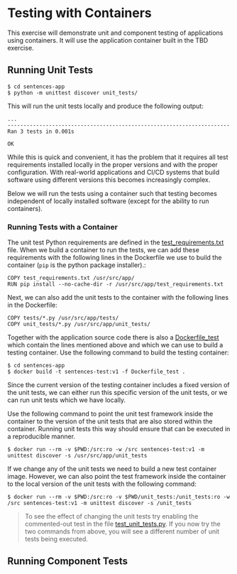 # Testing with Containers

This exercise will demonstrate unit and component testing of applications using
containers.  It will use the application container built in the TBD exercise.

## Running Unit Tests

```shell
$ cd sentences-app
$ python -m unittest discover unit_tests/
```

This will run the unit tests locally and produce the following output:

```
...
----------------------------------------------------------------------
Ran 3 tests in 0.001s

OK
```

While this is quick and convenient, it has the problem that it requires all test
requirements installed locally in the proper versions and with the proper
configuration. With real-world applications and CI/CD systems that build
software using different versions this becomes increasingly complex.

Below we will run the tests using a container such that testing becomes
independent of locally installed software (except for the ability to run
containers).

### Running Tests with a Container

The unit test Python requirements are defined in the
[test_requirements.txt](sentences-app/test_requirements.txt) file. When we build a container
to run the tests, we can add these requirements with the following lines in the
Dockerfile we use to build the container (`pip` is the python package
installer).:

```
COPY test_requirements.txt /usr/src/app/
RUN pip install --no-cache-dir -r /usr/src/app/test_requirements.txt
```

Next, we can also add the unit tests to the container with the following lines
in the Dockerfile:

```
COPY tests/*.py /usr/src/app/tests/
COPY unit_tests/*.py /usr/src/app/unit_tests/
```

Together with the application source code there is also a
[Dockerfile_test](sentences-app/Dockerfile_test) which contain the lines mentioned above and
which we can use to build a testing container. Use the following command to
build the testing container:

```shell
$ cd sentences-app
$ docker build -t sentences-test:v1 -f Dockerfile_test .
```

Since the current version of the testing container includes a fixed version of
the unit tests, we can either run this specific version of the unit tests, or we
can run unit tests which we have locally.

Use the following command to point the unit test framework inside the container
to the version of the unit tests that are also stored within the
container. Running unit tests this way should ensure that can be executed in a
reproducible manner.

```shell
$ docker run --rm -v $PWD:/src:ro -w /src sentences-test:v1 -m unittest discover -s /usr/src/app/unit_tests
```

If we change any of the unit tests we need to build a new test container
image. However, we can also point the test framework inside the container to the
local version of the unit tests with the following command:

```shell
$ docker run --rm -v $PWD:/src:ro -v $PWD/unit_tests:/unit_tests:ro -w /src sentences-test:v1 -m unittest discover -s /unit_tests
```

> To see the effect of changing the unit tests try enabling the commented-out
> test in the file [test_unit_tests.py](sentences-app/unit_tests/test_unit_tests.py). If you
> now try the two commands from above, you will see a different number of unit
> tests being executed.


## Running Component Tests

